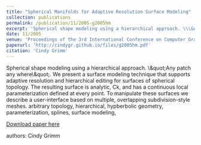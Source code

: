 ```yaml
---
title: "Spherical Manifolds for Adaptive Resolution Surface Modeling"
collection: publications
permalink: /publication/11/2005-g2005hm
excerpt: 'Spherical shape modeling using a hierarchical approach. \\\&quot;Any patch any where\\\&quot;. We present a surface modeling technique that supports adaptive resolution and hierarchical editing for surfaces of spherical topology. The resulting surface is analytic,  Ck,  and has a continuous local parameterization defined at every point. To manipulate these surfaces we describe a user-interface based on multiple,  overlapping subdivision-style meshes.  arbitrary topology,  hierarchical,  hypberbolic geometry,  parameterization,  splines,  surface modeling, '
date: 11/2005
venue: 'Proceedings of the 3rd International Conference on Computer Graphics and Interactive Techniques in Australasia and South East Asia'
paperurl: 'http://cindygr.github.io/files/g2005hm.pdf'
citation: 'Cindy Grimm'
---
```

Spherical shape modeling using a hierarchical approach. \\\&quot;Any patch any where\\\&quot;. We present a surface modeling technique that supports adaptive resolution and hierarchical editing for surfaces of spherical topology. The resulting surface is analytic,  Ck,  and has a continuous local parameterization defined at every point. To manipulate these surfaces we describe a user-interface based on multiple,  overlapping subdivision-style meshes.  arbitrary topology,  hierarchical,  hypberbolic geometry,  parameterization,  splines,  surface modeling, 

[Download paper here](http://cindygr.github.io/files/g2005hm.pdf)

authors: Cindy Grimm